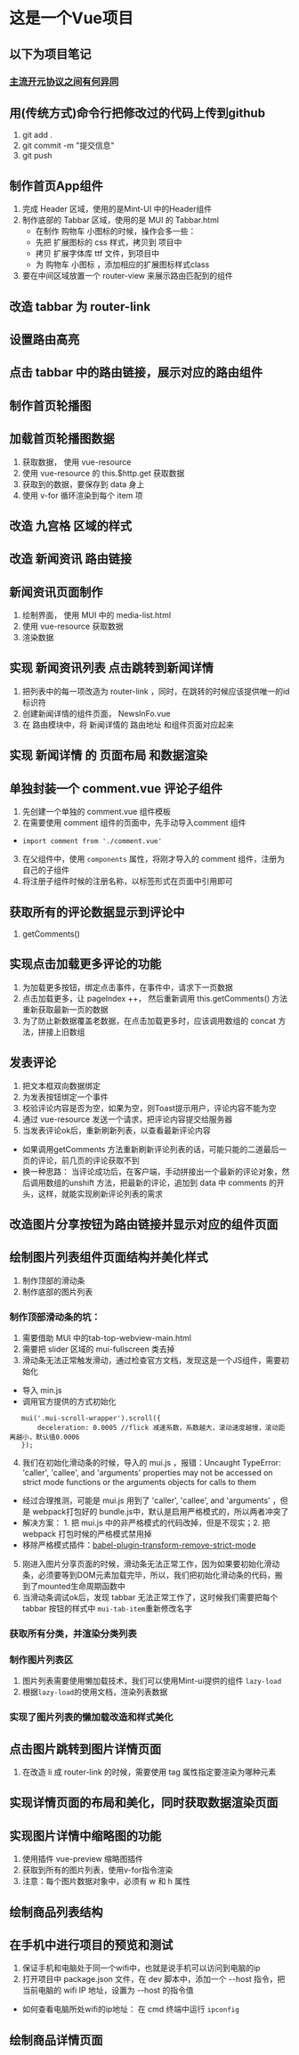 # 这是一个Vue项目
## 以下为项目笔记
### [主流开元协议之间有何异同](https://www.zhihu.com/question/19568896)

## 用(传统方式)命令行把修改过的代码上传到github
1. git add .
2. git commit -m "提交信息"
3. git push


## 制作首页App组件
1. 完成 Header 区域，使用的是Mint-UI 中的Header组件
2. 制作底部的 Tabbar 区域，使用的是 MUI 的 Tabbar.html
    + 在制作 购物车 小图标的时候，操作会多一些：
    + 先把 扩展图标的 css 样式，拷贝到 项目中
    + 拷贝 扩展字体库 ttf 文件，到项目中
    + 为 购物车 小图标 ，添加相应的扩展图标样式class
3. 要在中间区域放置一个 router-view 来展示路由匹配到的组件


## 改造 tabbar 为 router-link

## 设置路由高亮

## 点击 tabbar 中的路由链接，展示对应的路由组件

## 制作首页轮播图

## 加载首页轮播图数据
1. 获取数据， 使用 vue-resource
2. 使用 vue-resource 的 this.$http.get 获取数据
3. 获取到的数据，要保存到 data 身上
4. 使用 v-for 循环渲染到每个 item 项

## 改造 九宫格 区域的样式

## 改造 新闻资讯 路由链接

## 新闻资讯页面制作
1. 绘制界面， 使用 MUI 中的 media-list.html
2. 使用 vue-resource 获取数据
3. 渲染数据

## 实现 新闻资讯列表 点击跳转到新闻详情
1. 把列表中的每一项改造为 router-link ，同时，在跳转的时候应该提供唯一的id标识符
2. 创建新闻详情的组件页面， NewsInFo.vue
3. 在 路由模块中，将 新闻详情的 路由地址 和组件页面对应起来

## 实现 新闻详情 的 页面布局 和数据渲染

## 单独封装一个 comment.vue 评论子组件
1. 先创建一个单独的 comment.vue 组件模板
2. 在需要使用 comment 组件的页面中，先手动导入comment 组件
 + `import comment from './comment.vue'`
3. 在父组件中，使用 `components` 属性，将刚才导入的 comment 组件，注册为自己的子组件
4. 将注册子组件时候的注册名称，以标签形式在页面中引用即可

## 获取所有的评论数据显示到评论中
1. getComments()

## 实现点击加载更多评论的功能
1. 为加载更多按钮，绑定点击事件，在事件中，请求下一页数据
2. 点击加载更多，让 pageIndex ++， 然后重新调用 this.getComments() 方法重新获取最新一页的数据
3. 为了防止新数据覆盖老数据，在点击加载更多时，应该调用数组的 concat 方法，拼接上旧数组

## 发表评论
1. 把文本框双向数据绑定
2. 为发表按钮绑定一个事件
3. 校验评论内容是否为空，如果为空，则Toast提示用户，评论内容不能为空
4. 通过 vue-resource 发送一个请求，把评论内容提交给服务器
5. 当发表评论ok后，重新刷新列表，以查看最新评论内容
 + 如果调用getComments 方法重新刷新评论列表的话，可能只能的二道最后一页的评论，前几页的评论获取不到
 + 换一种思路： 当评论成功后，在客户端，手动拼接出一个最新的评论对象，然后调用数组的unshift 方法，把最新的评论，追加到 data 中 comments 的开头，这样，就能实现刷新评论列表的需求

## 改造图片分享按钮为路由链接并显示对应的组件页面


## 绘制图片列表组件页面结构并美化样式
1. 制作顶部的滑动条
2. 制作底部的图片列表

### 制作顶部滑动条的坑：
1. 需要借助 MUI 中的tab-top-webview-main.html
2. 需要把 slider 区域的 mui-fullscreen 类去掉
3. 滑动条无法正常触发滑动，通过检查官方文档，发现这是一个JS组件，需要初始化
 + 导入 min.js
 + 调用官方提供的方式初始化
 ```
    mui('.mui-scroll-wrapper').scroll({
        deceleration: 0.0005 //flick 减速系数，系数越大，滚动速度越慢，滚动距离越小，默认值0.0006
    });
 ```
4. 我们在初始化滑动条的时候，导入的 mui.js ，报错：Uncaught TypeError: 'caller', 'callee', and 'arguments' properties may not be accessed on strict mode functions or the arguments objects for calls to them
 + 经过合理推测，可能是 mui.js 用到了 'caller', 'callee', and 'arguments' ，但是 webpack打包好的 bundle.js中，默认是启用严格模式的，所以两者冲突了
 + 解决方案： 1. 把 mui.js 中的非严格模式的代码改掉，但是不现实；2. 把 webpack 打包时候的严格模式禁用掉
 + 移除严格模式插件：[babel-plugin-transform-remove-strict-mode](https://github.com/genify/babel-plugin-transform-remove-strict-mode)
5. 刚进入图片分享页面的时候，滑动条无法正常工作，因为如果要初始化滑动条，必须要等到DOM元素加载完毕，所以，我们把初始化滑动条的代码，搬到了mounted生命周期函数中
6. 当滑动条调试ok后，发现 tabbar 无法正常工作了，这时候我们需要把每个 tabbar 按钮的样式中 `mui-tab-item`重新修改名字

### 获取所有分类，并渲染分类列表

### 制作图片列表区
1. 图片列表需要使用懒加载技术，我们可以使用Mint-ui提供的组件 `lazy-load`
2. 根据`lazy-load`的使用文档，渲染列表数据

### 实现了图片列表的懒加载改造和样式美化

## 点击图片跳转到图片详情页面
1. 在改造 li 成 router-link 的时候，需要使用 tag 属性指定要渲染为哪种元素

## 实现详情页面的布局和美化，同时获取数据渲染页面

## 实现图片详情中缩略图的功能
1. 使用插件 vue-preview 缩略图插件
2. 获取到所有的图片列表，使用v-for指令渲染
3. 注意：每个图片数据对象中，必须有 w 和 h 属性

## 绘制商品列表结构

## 在手机中进行项目的预览和测试
1. 保证手机和电脑处于同一个wifi中，也就是说手机可以访问到电脑的ip
2. 打开项目中 package.json 文件，在 dev 脚本中，添加一个 --host 指令，把当前电脑的 wifi IP 地址，设置为 --host 的指令值
 + 如何查看电脑所处wifi的ip地址： 在 cmd 终端中运行 `ipconfig` 

## 绘制商品详情页面
